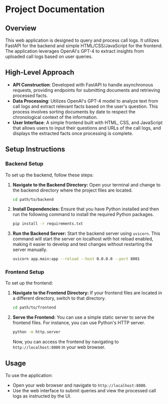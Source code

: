 # Project Documentation

## Overview

This web application is designed to query and process call logs. It utilizes FastAPI for the backend and simple HTML/CSS/JavaScript for the frontend. The application leverages OpenAI's GPT-4 to extract insights from uploaded call logs based on user queries.

## High-Level Approach
- **API Construction**: Developed with FastAPI to handle asynchronous requests, providing endpoints for submitting documents and retrieving processed facts.
- **Data Processing**: Utilizes OpenAI's GPT-4 model to analyze text from call logs and extract relevant facts based on the user's question. This process involves sorting documents by date to respect the chronological context of the information.
- **User Interface**: A simple frontend built with HTML, CSS, and JavaScript that allows users to input their questions and URLs of the call logs, and displays the extracted facts once processing is complete.

## Setup Instructions

### Backend Setup

To set up the backend, follow these steps:

1. **Navigate to the Backend Directory:**
   Open your terminal and change to the backend directory where the project files are located.

   ```bash
   cd path/to/backend
   ```

2. **Install Dependencies:**
   Ensure that you have Python installed and then run the following command to install the required Python packages.

   ```bash
   pip install -r requirements.txt
   ```

3. **Run the Backend Server:**
   Start the backend server using `uvicorn`. This command will start the server on localhost with hot reload enabled, making it easier to develop and test changes without restarting the server manually.

   ```bash
   uvicorn app.main:app --reload --host 0.0.0.0 --port 8001
   ```

### Frontend Setup

To set up the frontend:

1. **Navigate to the Frontend Directory:**
   If your frontend files are located in a different directory, switch to that directory.

   ```bash
   cd path/to/frontend
   ```

2. **Serve the Frontend:**
   You can use a simple static server to serve the frontend files. For instance, you can use Python's HTTP server.

   ```bash
   python -m http.server
   ```

   Now, you can access the frontend by navigating to `http://localhost:8000` in your web browser.

## Usage

To use the application:

- Open your web browser and navigate to `http://localhost:8000`.
- Use the web interface to submit queries and view the processed call logs as instructed by the UI.



